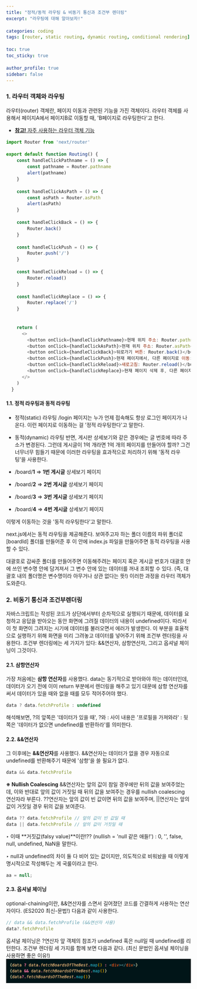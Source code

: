 ```yaml
---
title: "정적/동적 라우팅 & 비동기 통신과 조건부 렌더링"
excerpt: "라우팅에 대해 알아보자!"

categories: coding
tags: [router, static routing, dynamic routing, conditional rendering]

toc: true
toc_sticky: true

author_profile: true
sidebar: false
---
```


### 1. 라우터 객체와 라우팅

라우터(router) 객체란, 페이지 이동과 관련된 기능을 가진 객체이다. 라우터 객체를 사용해서 페이지A에서 페이지B로 이동할 때, 'B페이지로 라우팅한다'고 한다. 

- [**참고!** 자주 사용하는 라우터 객체 기능](https://nextjs.org/docs/api-reference/next/router)

```javascript
import Router from 'next/router'

export default function Routing() {
    const handleClickPathname = () => {
        const pathname = Router.pathname
        alert(pathname)
    }

    const handleClickAsPath = () => {
        const asPath = Router.asPath
        alert(asPath)
    }

    const handleClickBack = () => {
        Router.back()
    }

    const handleClickPush = () => {
        Router.push('/')
    }

    const handleClickReload = () => {
        Router.reload()
    }

    const handleClickReplace = () => {
        Router.replace('/')
    }


    return (
      <>
        <button onClick={handleClickPathname}>현재 위치 주소: Router.pathname</button><br/>
        <button onClick={handleClickAsPath}>현재 위치 주소: Router.asPath</button><br/>
        <button onClick={handleClickBack}>뒤로가기 버튼: Router.back()</button><br/>
        <button onClick={handleClickPush}>현재 페이지에서, 다른 페이지로 이동: Router.push()</button><br/>
        <button onClick={handleClickReload}>새로고침: Router.reload()</button><br/>
        <button onClick={handleClickReplace}>현재 페이지 삭제 후, 다른 페이지로 이동: Router.replace()</button><br/>
      </>
    )
  }
```

#### 1.1. 정적 라우팅과 동적 라우팅

- 정적(static) 라우팅
/login 페이지는 누가 언제 접속해도 항상 로그인 페이지가 나온다. 이런 페이지로 이동하는 걸 '정적 라우팅한다'고 말한다.

- 동적(dynamic) 라우팅
반면, 게시판 상세보기와 같은 경우에는 글 번호에 따라 주소가 변경된다. 그런데 게시글이 1억 개라면 1억 개의 페이지를 만들어야 할까? 그건 너무너무 힘들기 때문에 이러한 라우팅을 효과적으로 처리하기 위해 '동적 라우팅'을 사용한다. 

- /board/**1**   ⇒   **1번 게시글** 상세보기 페이지
- /board/**2**   ⇒   **2번 게시글** 상세보기 페이지
- /board/**3**   ⇒   **3번 게시글** 상세보기 페이지
- /board/**4**   ⇒   **4번 게시글** 상세보기 페이지

이렇게 이동하는 것을 '동적 라우팅한다'고 말한다.

next.js에서는 동적 라우팅을 제공해준다. 보여주고자 하는 폴더 이름의 파위 폴더로 [boardId] 폴더를 만들어준 후 이 안에 index.js 파일을 만들어주면 동적 라우팅을 사용할 수 있다. 

대괄호로 감싸준 폴더를 만들어주면 이동해주려는 페이지 혹은 게시글 번호가 대괄호 안에 쓰인 변수명 안에 담겨져서 그 변수 안에 있는 데이터를 꺼내 조회할 수 있다. (즉, 대괄호 내의 폴더명은 변수명이라 아무거나 상관 없다는 뜻!) 이러한 과정을 라우터 객체가 도와준다.


### 2. 비동기 통신과 조건부렌더링

자바스크립트는 작성된 코드가 상단에서부터 순차적으로 실행되기 때문에, 데이터를 요청하고 응답을 받아오는 동안 화면에 그려질 데이터의 내용이 undefined이다. 따라서 이 첫 화면이 그려지는 시기에 데이터를 불러오면서 에러가 발생한다. 이 부분을 효율적으로 실행하기 위해 화면을 미리 그려놓고 데이터를 넣어주기 위해 조건부 렌더링을 사용한다. 조건부 렌더링에는 세 가지가 있다: &&연산자, 삼항연산자, 그리고 옵셔널 체이닝이 그것이다.


#### 2.1. 삼항연산자
가장 처음에는 **삼항 연산자**를 사용했다. data는 동기적으로 받아와야 하는 데이터인데, 데이터가 오기 전에 이미 return 부분에서 렌더링을 해주고 있기 대문에 삼항 연산자를 써서 데이터가 있을 때와 없을 때를 모두 적어주어야 했다.

```javascript
data ? data.fetchProfile : undefined
```

해석해보면, ?의 앞쪽은 '데이터가 있을 때', ?와 : 사이 내용은 '프로필을 가져와라'
: 뒷쪽은 '데이터가 없으면 undefined를 반환하라'를 의미한다.


#### 2.2. &&연산자
그 이후에는 **&&연산자**를 사용했다. &&연산자는 데이터가 없을 경우 자동으로 undefined를 반환해주기 때문에 '삼항'을 쓸 필요가 없다.

```javascript
data && data.fetchProfile
```


**※ Nullish Coalescing**
&&연산자는 앞의 값이 참일 경우에만 뒤의 값을 보여주었는데, 이와 반대로 앞의 값이 거짓일 때 뒤의 값을 보여주는 경우를 nullish coalescing 연산자라 부른다. ??연산자는 앞의 값이 빈 값이면 뒤의 값을 보여주며, ||연산자는 앞의 값이 거짓일 경우 뒤의 값을 보여준다. 

```javascript
data ?? data.fetchProfile // 앞의 값이 빈 값일 때
data || data.fetchProfile // 앞의 값이 거짓일 때
```

‣ 이때 **거짓값(falsy value)**이란!?? (nullish = 'null 같은 애들!') : 0, '', false, null, undefined, NaN을 말한다. 

‣ null과 undefined의 차이
둘 다 비어 있는 값이지만, 의도적으로 비워놨을 때 이렇게 명시적으로 작성해두는 게 국룰이라고 한다.

```javascript
aa = null;
```



#### 2.3. 옵셔널 체이닝
optional-chaining이란, &&연산자를 스면서 길어졌던 코드를 간결하게 사용하는 연산자이다. (ES2020 최신-문법!) 다음과 같이 사용한다.

```javascript
// data && data.fetchProfile (&&연산자 사용)
data?.fetchProfile
```
옵셔널 체이닝은 ?연산자 앞 객체의 참조가 undefined 혹은 null일 때 undefined를 리턴한다. 
조건부 렌더링 세 가지를 함께 보면 다음과 같다. (최신 문법인 옵셔널 체이닝을 사용하면 좋은 이유!)
![optional_chaining](../assets/images/router/optional_chaining.png)
